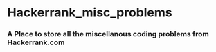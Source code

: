 # Hackerrank_misc_problems

### A Place to store all the miscellanous coding problems from Hackerrank.com
